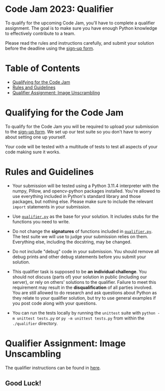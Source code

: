 # Code Jam 2023: Qualifier

To qualify for the upcoming Code Jam, you'll have to complete a qualifier assignment. The goal is to make sure you have enough Python knowledge to effectively contribute to a team.

Please read the rules and instructions carefully, and submit your solution before the deadline using the [sign-up form](https://forms.pythondiscord.com/form/cj10-qualifier).

# Table of Contents

- [Qualifying for the Code Jam](#qualifying-for-the-code-jam)
- [Rules and Guidelines](#rules-and-guidelines)
- [Qualifier Assignment: Image Unscrambling](#qualifier-assignment-image-unscrambling)

# Qualifying for the Code Jam

To qualify for the Code Jam you will be required to upload your submission to the [sign-up form](https://forms.pythondiscord.com/form/cj10-qualifier).
We set up our test suite so you don't have to worry about setting one up yourself.

Your code will be tested with a multitude of tests to test all aspects of your code making sure it works.

# Rules and Guidelines

- Your submission will be tested using a Python 3.11.4 interpreter with the numpy, Pillow, and opencv-python packages installed. You're allowed to use everything included in Python's standard library and those packages, but nothing else. Please make sure to include the relevant `import` statements in your submission.

- Use [`qualifier.py`](qualifier/qualifier.py) as the base for your solution. It includes stubs for the functions you need to write.

- Do not change the **signatures** of functions included in [`qualifier.py`](qualifier/qualifier.py). The test suite we will use to judge your submission relies on them. Everything else, including the docstring, may be changed.

- Do not include "debug" code in your submission. You should remove all debug prints and other debug statements before you submit your solution.

- This qualifier task is supposed to be **an individual challenge**. You should not discuss (parts of) your solution in public (including our server), or rely on others' solutions to the qualifier. Failure to meet this requirement may result in the **disqualification** of all parties involved. You are still allowed to do research and ask questions about Python as they relate to your qualifier solution, but try to use general examples if you post code along with your questions.

- You can run the tests locally by running the `unittest` suite with `python -m unittest tests.py` or `py -m unittest tests.py` from within the
`./qualifier` directory.

# Qualifier Assignment: Image Unscambling

The qualifier instructions can be found in [here](https://www.notion.so/pythondiscord/CJ-10-Qualifier-Brief-cde425ad420e4552ad82079627789d5d).

## Good Luck!
